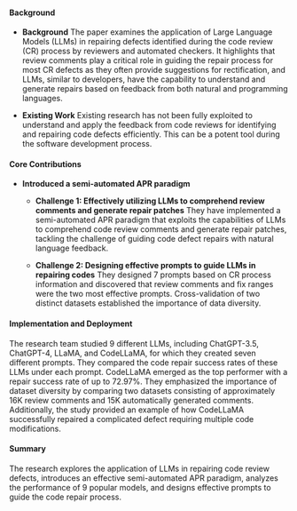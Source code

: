 #### Background
- **Background**
The paper examines the application of Large Language Models (LLMs) in repairing defects identified during the code review (CR) process by reviewers and automated checkers. It highlights that review comments play a critical role in guiding the repair process for most CR defects as they often provide suggestions for rectification, and LLMs, similar to developers, have the capability to understand and generate repairs based on feedback from both natural and programming languages.

- **Existing Work**
Existing research has not been fully exploited to understand and apply the feedback from code reviews for identifying and repairing code defects efficiently. This can be a potent tool during the software development process.

#### Core Contributions
  - **Introduced a semi-automated APR paradigm**
    - **Challenge 1: Effectively utilizing LLMs to comprehend review comments and generate repair patches**
      They have implemented a semi-automated APR paradigm that exploits the capabilities of LLMs to comprehend code review comments and generate repair patches, tackling the challenge of guiding code defect repairs with natural language feedback.

    - **Challenge 2: Designing effective prompts to guide LLMs in repairing codes**
      They designed 7 prompts based on CR process information and discovered that review comments and fix ranges were the two most effective prompts. Cross-validation of two distinct datasets established the importance of data diversity.

#### Implementation and Deployment
The research team studied 9 different LLMs, including ChatGPT-3.5, ChatGPT-4, LLaMA, and CodeLLaMA, for which they created seven different prompts. They compared the code repair success rates of these LLMs under each prompt. CodeLLaMA emerged as the top performer with a repair success rate of up to 72.97%. They emphasized the importance of dataset diversity by comparing two datasets consisting of approximately 16K review comments and 15K automatically generated comments. Additionally, the study provided an example of how CodeLLaMA successfully repaired a complicated defect requiring multiple code modifications.

#### Summary
The research explores the application of LLMs in repairing code review defects, introduces an effective semi-automated APR paradigm, analyzes the performance of 9 popular models, and designs effective prompts to guide the code repair process.